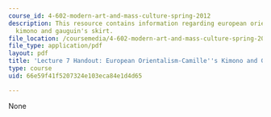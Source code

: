 ```yaml
---
course_id: 4-602-modern-art-and-mass-culture-spring-2012
description: This resource contains information regarding european orientalism-camille's
  kimono and gauguin's skirt.
file_location: /coursemedia/4-602-modern-art-and-mass-culture-spring-2012/66e59f41f5207324e103eca84e1d4d65_MIT4_602S12_lec07.pdf
file_type: application/pdf
layout: pdf
title: 'Lecture 7 Handout: European Orientalism-Camille''s Kimono and Gauguin''s Skirt'
type: course
uid: 66e59f41f5207324e103eca84e1d4d65

---
```

None